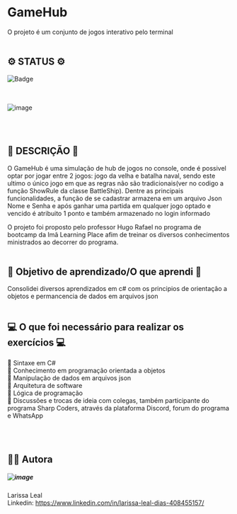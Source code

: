 # GameHub
O projeto é um conjunto de jogos interativo pelo terminal 
<br><br>

## ⚙️ STATUS ⚙️
![Badge](https://img.shields.io/badge/STATUS-desenvolvendo-%237159c1?style=for-the-badge&logo=ghost)

<br><br>
![image](https://user-images.githubusercontent.com/108475403/215638179-351b51f7-726d-4059-8f21-c46d2c4909b3.png)

<br><br>
## 📝 DESCRIÇÃO 📝
O GameHub é uma simulação de hub de jogos no console, onde é possivel optar por jogar entre 2 jogos: jogo da velha e batalha naval, 
sendo este ultimo o único jogo em que as regras não são tradicionais(ver no codigo a função ShowRule da classe BattleShip). Dentre as principais 
funcionalidades, a função de se cadastrar armazena em um arquivo Json Nome e Senha e após ganhar uma partida em qualquer jogo optado e vencido é 
atribuito 1 ponto e também armazenado no login informado

O projeto foi proposto pelo professor Hugo Rafael no programa de bootcamp da Imã Learning Place afim de treinar os diversos conhecimentos ministrados 
ao decorrer do programa.
<br><br>

## 🎯 Objetivo de aprendizado/O que aprendi 🎯
Consolidei diversos aprendizados em c# com os principios de orientação a objetos e permancencia de dados em arquivos json 
<br><br>
## 💻 O que foi necessário para realizar os exercícios 💻
📌 Sintaxe em C#<br>
📌 Conhecimento em programação orientada a objetos<br>
📌 Manipulação de dados em arquivos json<br>
📌 Arquitetura de software<br>
📌 Lógica de programação<br>
📌 Discussões e trocas de ideia com colegas, também participante do programa Sharp Coders, através da plataforma Discord, forum do programa e WhatsApp<br>

<br><br>
## 👩‍💻 Autora
##### ![image](https://user-images.githubusercontent.com/108475403/207887950-ba78da66-243e-494a-bd19-68c6bd776e2f.png)


Larissa Leal 
<br>
Linkedin: https://www.linkedin.com/in/larissa-leal-dias-408455157/
